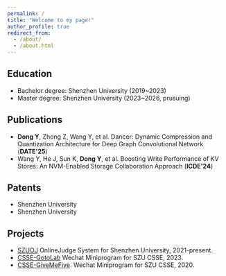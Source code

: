 ```yaml
---
permalink: /
title: "Welcome to my page!"
author_profile: true
redirect_from: 
  - /about/
  - /about.html
---
```


Education
------
- Bachelor degree: Shenzhen University (2019~2023)
- Master degree: Shenzhen University (2023~2026, prusuing)

Publications
------
- **Dong Y**, Zhong Z, Wang Y, et al. Dancer: Dynamic Compression and Quantization Architecture for Deep Graph Convolutional Network (**DATE'25**)
- Wang Y, He J, Sun K, **Dong Y**, et al. Boosting Write Performance of KV Stores: An NVM-Enabled Storage Collaboration Approach (**ICDE'24**)

 Patents
------
- Shenzhen University
- Shenzhen University

 Projects
------
- [SZUOJ](https://github.com/SZUOJ) OnlineJudge System for Shenzhen University, 2021-present.
- [CSSE-GotoLab](https://github.com/SZUCSSE-WXProgram/GotoLab) Wechat Miniprogram for SZU CSSE, 2023. 
- [CSSE-GiveMeFive](https://github.com/SZUCSSE-WXProgram/GiveMeFive). Wechat Miniprogram for SZU CSSE, 2020. 
